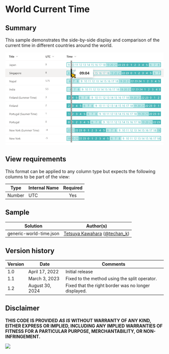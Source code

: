 # World Current Time

## Summary
This sample demonstrates the side-by-side display and comparison of the current time in different countries around the world.

![screenshot of the sample](./assets/screenshot.png)

## View requirements
This format can be applied to any column type but expects the following columns to be part of the view:

|Type   |Internal Name |Required|
|-------|--------------|:------:|
|Number |UTC           |Yes     |

## Sample

Solution|Author(s)
--------|---------
generic-world-time.json | [Tetsuya Kawahara](https://github.com/tecchan1107) ([@techan_k](https://twitter.com/techan_k))

## Version history

Version |Date           |Comments
--------|---------------|--------
1.0     |April 17, 2022 |Initial release
1.1     |March 3, 2023  |Fixed to the method using the split operator.
1.2     |August 30, 2024 |Fixed that the right border was no longer displayed.

## Disclaimer
**THIS CODE IS PROVIDED *AS IS* WITHOUT WARRANTY OF ANY KIND, EITHER EXPRESS OR IMPLIED, INCLUDING ANY IMPLIED WARRANTIES OF FITNESS FOR A PARTICULAR PURPOSE, MERCHANTABILITY, OR NON-INFRINGEMENT.**

<img src="https://pnptelemetry.azurewebsites.net/list-formatting/column-samples/generic-world-time" />